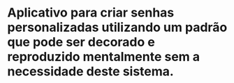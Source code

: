 # Aplicativo para criar senhas personalizadas utilizando um padrão que pode ser decorado e reproduzido mentalmente sem a necessidade deste sistema.
